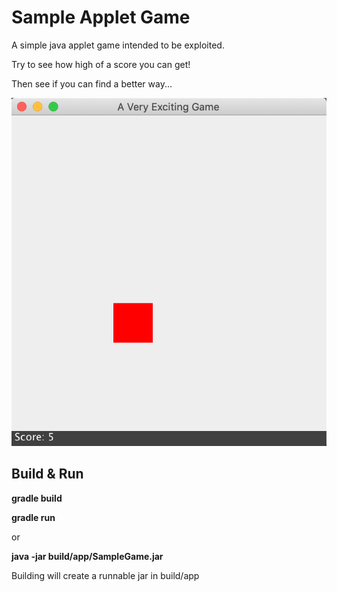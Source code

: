 # Sample Applet Game
A simple java applet game intended to be exploited.

Try to see how high of a score you can get!

Then see if you can find a better way...

![Gameplay doesn't getter better than this!](screenshot.png?raw=true)

## Build & Run
**gradle build**

**gradle run**

or

**java -jar build/app/SampleGame.jar**

Building will create a runnable jar in build/app
